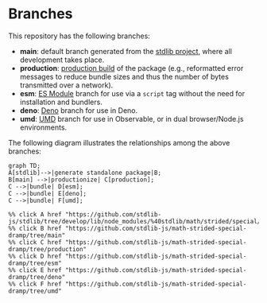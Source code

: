 <!--

@license Apache-2.0

Copyright (c) 2022 The Stdlib Authors.

Licensed under the Apache License, Version 2.0 (the "License");
you may not use this file except in compliance with the License.
You may obtain a copy of the License at

    http://www.apache.org/licenses/LICENSE-2.0

Unless required by applicable law or agreed to in writing, software
distributed under the License is distributed on an "AS IS" BASIS,
WITHOUT WARRANTIES OR CONDITIONS OF ANY KIND, either express or implied.
See the License for the specific language governing permissions and
limitations under the License.

-->

# Branches

This repository has the following branches:

-   **main**: default branch generated from the [stdlib project][stdlib-url], where all development takes place.
-   **production**: [production build][production-url] of the package (e.g., reformatted error messages to reduce bundle sizes and thus the number of bytes transmitted over a network).
-   **esm**: [ES Module][esm-url] branch for use via a `script` tag without the need for installation and bundlers.
-   **deno**: [Deno][deno-url] branch for use in Deno.
-   **umd**: [UMD][umd-url] branch for use in Observable, or in dual browser/Node.js environments.

The following diagram illustrates the relationships among the above branches:

```mermaid
graph TD;
A[stdlib]-->|generate standalone package|B;
B[main] -->|productionize| C[production];
C -->|bundle| D[esm];
C -->|bundle| E[deno];
C -->|bundle| F[umd];

%% click A href "https://github.com/stdlib-js/stdlib/tree/develop/lib/node_modules/%40stdlib/math/strided/special/dramp"
%% click B href "https://github.com/stdlib-js/math-strided-special-dramp/tree/main"
%% click C href "https://github.com/stdlib-js/math-strided-special-dramp/tree/production"
%% click D href "https://github.com/stdlib-js/math-strided-special-dramp/tree/esm"
%% click E href "https://github.com/stdlib-js/math-strided-special-dramp/tree/deno"
%% click F href "https://github.com/stdlib-js/math-strided-special-dramp/tree/umd"
```

[stdlib-url]: https://github.com/stdlib-js/stdlib/tree/develop/lib/node_modules/%40stdlib/math/strided/special/dramp
[production-url]: https://github.com/stdlib-js/math-strided-special-dramp/tree/production
[deno-url]: https://github.com/stdlib-js/math-strided-special-dramp/tree/deno
[umd-url]: https://github.com/stdlib-js/math-strided-special-dramp/tree/umd
[esm-url]: https://github.com/stdlib-js/math-strided-special-dramp/tree/esm